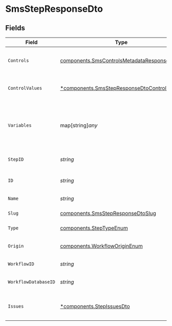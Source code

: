 # SmsStepResponseDto


## Fields

| Field                                                                                                     | Type                                                                                                      | Required                                                                                                  | Description                                                                                               |
| --------------------------------------------------------------------------------------------------------- | --------------------------------------------------------------------------------------------------------- | --------------------------------------------------------------------------------------------------------- | --------------------------------------------------------------------------------------------------------- |
| `Controls`                                                                                                | [components.SmsControlsMetadataResponseDto](../../models/components/smscontrolsmetadataresponsedto.md)    | :heavy_check_mark:                                                                                        | Controls metadata for the SMS step                                                                        |
| `ControlValues`                                                                                           | [*components.SmsStepResponseDtoControlValues](../../models/components/smsstepresponsedtocontrolvalues.md) | :heavy_minus_sign:                                                                                        | Control values for the SMS step                                                                           |
| `Variables`                                                                                               | map[string]*any*                                                                                          | :heavy_check_mark:                                                                                        | JSON Schema for variables, follows the JSON Schema standard                                               |
| `StepID`                                                                                                  | *string*                                                                                                  | :heavy_check_mark:                                                                                        | Unique identifier of the step                                                                             |
| `ID`                                                                                                      | *string*                                                                                                  | :heavy_check_mark:                                                                                        | Database identifier of the step                                                                           |
| `Name`                                                                                                    | *string*                                                                                                  | :heavy_check_mark:                                                                                        | Name of the step                                                                                          |
| `Slug`                                                                                                    | [components.SmsStepResponseDtoSlug](../../models/components/smsstepresponsedtoslug.md)                    | :heavy_check_mark:                                                                                        | Slug of the step                                                                                          |
| `Type`                                                                                                    | [components.StepTypeEnum](../../models/components/steptypeenum.md)                                        | :heavy_check_mark:                                                                                        | Type of the step                                                                                          |
| `Origin`                                                                                                  | [components.WorkflowOriginEnum](../../models/components/workfloworiginenum.md)                            | :heavy_check_mark:                                                                                        | Origin of the workflow                                                                                    |
| `WorkflowID`                                                                                              | *string*                                                                                                  | :heavy_check_mark:                                                                                        | Workflow identifier                                                                                       |
| `WorkflowDatabaseID`                                                                                      | *string*                                                                                                  | :heavy_check_mark:                                                                                        | Workflow database identifier                                                                              |
| `Issues`                                                                                                  | [*components.StepIssuesDto](../../models/components/stepissuesdto.md)                                     | :heavy_minus_sign:                                                                                        | Issues associated with the step                                                                           |